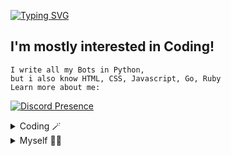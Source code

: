 [![Typing SVG](http://readme-typing-svg.herokuapp.com?color=5CD8F7&center=true&vCenter=true&lines=Whatsup%2C+I'm+Rao!+%F0%9F%91%8B)](https://git.io/typing-svg)
## I'm mostly interested in Coding!</h1> 
```
I write all my Bots in Python,
but i also know HTML, CSS, Javascript, Go, Ruby
Learn more about me:
```

[![Discord Presence](https://lanyard.cnrad.dev/api/985097344880082964)](https://discord.com/users/985097344880082964)

<details>
    <summary>Coding 🪄</summary>

```py
import the_best as Rao

class Coding(Vinyzu):
    def __init__(self):
        super.__init__()
    
    def languages(self):
        self.expert = "Python"
        self.intermediate = ["HTML", "CSS", "GO", "RUBY"]
        self.beginner = "Javascript"

    def interests(self):
        self.enviroment = "Atom" #R.I.P
        self.specialities = ["Botting", "Scraping", "Coding"]     

    def projects(self):
        self.current = "Summrs Bot Recreated" 
        self.discord = ["HackerX Gen", "Promo Redeemer", "Booster"]
        self.twitch = "Auto Registrator"
        self.spotify = "Rao121"
        self.hcaptcha = "Bypass"

```
</details>

<details>
    <summary>Myself 🙋‍♂️</summary>

```py
from Rao import Person
import world_wide_web as www

class Myself(Person):
    def __init__(self):
        super.__init__()
    
    def life(self):
        self.age = 16
        self.languages = ["English", "Hindi"]
        self.location = www.discord.com
        self.fun_fact = "Mad at Someone"

    def contact(self):
        self.discord = "Rao#1337"
        self.server = "https://discord.gg/pxop"
        self.freelancing = self.discord
        self.collaborations = self.discord
```
</details>
<br>

